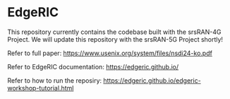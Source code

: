# EdgeRIC
This repository currently contains the codebase built with the srsRAN-4G Project. We will update this repository with the srsRAN-5G Project shortly!

Refer to full paper: https://www.usenix.org/system/files/nsdi24-ko.pdf

Refer to EdgeRIC documentation: https://edgeric.github.io/

Refer to how to run the reposiry: https://edgeric.github.io/edgeric-workshop-tutorial.html
